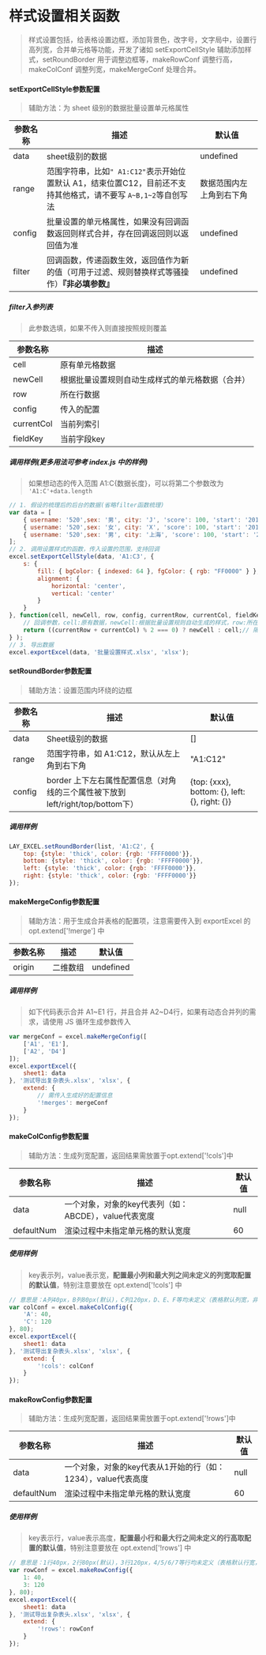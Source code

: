 # 样式设置相关函数

> 样式设置包括，给表格设置边框，添加背景色，改字号，文字局中，设置行高列宽，合并单元格等功能，开发了诸如 setExportCellStyle 辅助添加样式，setRoundBorder 用于调整边框等，makeRowConf 调整行高，makeColConf 调整列宽，makeMergeConf 处理合并。

#### setExportCellStyle参数配置

> 辅助方法：为 sheet 级别的数据批量设置单元格属性

| 参数名称 | 描述                                                         | 默认值                   |
| -------- | ------------------------------------------------------------ | ------------------------ |
| data     | sheet级别的数据                                              | undefined                |
| range    | 范围字符串，比如`" A1:C12"`表示开始位置默认 A1，结束位置C12，目前还不支持其他格式，请不要写 `A~B,1~2`等自创写法 | 数据范围内左上角到右下角 |
| config   | 批量设置的单元格属性，如果没有回调函数返回则样式合并，存在回调返回则以返回值为准 | undefined                |
| filter   | 回调函数，传递函数生效，返回值作为新的值（可用于过滤、规则替换样式等骚操作）**『非必填参数』** | undefined                |

##### filter入参列表

> 此参数选填，如果不传入则直接按照规则覆盖

| 参数名称   | 描述                                             |
| ---------- | ------------------------------------------------ |
| cell       | 原有单元格数据                                   |
| newCell    | 根据批量设置规则自动生成样式的单元格数据（合并） |
| row        | 所在行数据                                       |
| config     | 传入的配置                                       |
| currentCol | 当前列索引                                       |
| fieldKey   | 当前字段key                                      |

##### 调用样例(更多用法可参考 index.js 中的样例)

> 如果想动态的传入范围 A1:C{数据长度}，可以将第二个参数改为 `'A1:C'+data.length`

```javascript
// 1. 假设的梳理后的后台的数据(省略filter函数梳理)
var data = [
    { username: '520',sex: '男', city: 'J', 'score': 100, 'start': '2019-03-11' },
    { username: '520',sex: '女', city: 'X', 'score': 100, 'start': '2019-03-11' },
    { username: '520',sex: '男', city: '上海', 'score': 100, 'start': '2019-03-11' }
];
// 2. 调用设置样式的函数，传入设置的范围，支持回调
excel.setExportCellStyle(data, 'A1:C3', {
    s: {
        fill: { bgColor: { indexed: 64 }, fgColor: { rgb: "FF0000" } },
        alignment: {
            horizontal: 'center',
            vertical: 'center'
        }
    }
}, function(cell, newCell, row, config, currentRow, currentCol, fieldKey) {
    // 回调参数，cell:原有数据，newCell:根据批量设置规则自动生成的样式，row:所在行数据，config:传入的配置,currentRow:当前行索引,currentCol:当前列索引，fieldKey:当前字段索引
    return ((currentRow + currentCol) % 2 === 0) ? newCell : cell;// 隔行隔列上色
} );
// 3. 导出数据
excel.exportExcel(data, '批量设置样式.xlsx', 'xlsx');
```

#### setRoundBorder参数配置

> 辅助方法：设置范围内环绕的边框

| 参数名称 | 描述                                                         | 默认值                                        |
| -------- | ------------------------------------------------------------ | --------------------------------------------- |
| data     | Sheet级别的数据                                              | []                                            |
| range    | 范围字符串，如 A1:C12，默认从左上角到右下角                  | "A1:C12"                                      |
| config   | border 上下左右属性配置信息（对角线的三个属性被下放到left/right/top/bottom下） | {top: {xxx}, bottom: {}, left: {}, right: {}} |

##### 调用样例

```javascript
LAY_EXCEL.setRoundBorder(list, 'A1:C2', {
    top: {style: 'thick', color: {rgb: 'FFFF0000'}},
    bottom: {style: 'thick', color: {rgb: 'FFFF0000'}},
    left: {style: 'thick', color: {rgb: 'FFFF0000'}},
    right: {style: 'thick', color: {rgb: 'FFFF0000'}}
});
```

#### makeMergeConfig参数配置

> 辅助方法：用于生成合并表格的配置项，注意需要传入到 exportExcel 的 opt.extend['!merge'] 中

| 参数名称 | 描述     | 默认值    |
| -------- | -------- | --------- |
| origin   | 二维数组 | undefined |

##### 调用样例

> 如下代码表示合并 A1~E1 行，并且合并 A2~D4行，如果有动态合并列的需求，请使用 JS 循环生成参数传入

```javascript
var mergeConf = excel.makeMergeConfig([
    ['A1', 'E1'],
    ['A2', 'D4']
]);
excel.exportExcel({
    sheet1: data
}, '测试导出复杂表头.xlsx', 'xlsx', {
    extend: {
        // 需传入生成好的配置信息
        '!merges': mergeConf
    }
});
```

#### makeColConfig参数配置

> 辅助方法：生成列宽配置，返回结果需放置于opt.extend['!cols']中

| 参数名称   | 描述                                                  | 默认值 |
| ---------- | ----------------------------------------------------- | ------ |
| data       | 一个对象，对象的key代表列（如：ABCDE），value代表宽度 | null   |
| defaultNum | 渲染过程中未指定单元格的默认宽度                      | 60     |

##### 使用样例

> key表示列，value表示宽，**配置最小列和最大列之间未定义的列宽取配置的默认值**，特别注意要放在 opt.extend['!cols'] 中

```javascript
// 意思是：A列40px，B列80px(默认)，C列120px，D、E、F等均未定义（表格默认列宽，非 80）
var colConf = excel.makeColConfig({
    'A': 40,
    'C': 120
}, 80);
excel.exportExcel({
    sheet1: data
}, '测试导出复杂表头.xlsx', 'xlsx', {
    extend: {
        '!cols': colConf
    }
});
```

#### makeRowConfig参数配置

> 辅助方法：生成列宽配置，返回结果需放置于opt.extend['!rows']中

| 参数名称   | 描述                                                         | 默认值 |
| ---------- | ------------------------------------------------------------ | ------ |
| data       | 一个对象，对象的key代表从1开始的行（如：1234），value代表高度 | null   |
| defaultNum | 渲染过程中未指定单元格的默认宽度                             | 60     |

##### 使用样例

> key表示行，value表示高度，**配置最小行和最大行之间未定义的行高取配置的默认值**，特别注意要放在 opt.extend['!rows'] 中

```javascript
// 意思是：1行40px，2行80px(默认)，3行120px，4/5/6/7等行均未定义（表格默认行宽，非80）
var rowConf = excel.makeRowConfig({
    1: 40,
    3: 120
}, 80);
excel.exportExcel({
    sheet1: data
}, '测试导出复杂表头.xlsx', 'xlsx', {
    extend: {
        '!rows': rowConf
    }
});
```

